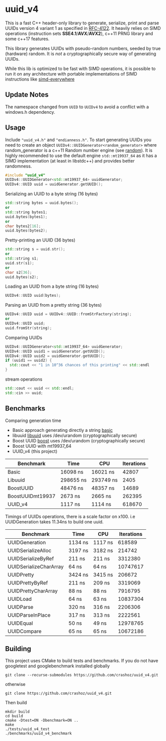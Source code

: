 # uuid_v4

This is a fast C++ header-only library to generate, serialize, print and parse UUIDs version 4 variant 1 as specified in [RFC-4122].
It heavily relies on SIMD operations (instruction sets **SSE4.1**/**AVX**/**AVX2**), c\++11 <random> PRNG library and some c\++17 features.

This library generates UUIDs with pseudo-random numbers, seeded by true (hardware) random. It is *not* a cryptographically secure way of generating UUIDs.

While this lib is optimized to be fast with SIMD operations, it is possible to run it on any architecture with portable implementations of SIMD instructions like [simd-everywhere](https://github.com/simd-everywhere/simde)

## Update Notes

The namespace changed from `UUID` to `UUIDv4` to avoid a conflict with a windows.h dependency.

## Usage

Include `"uuid_v4.h"` and `"endianness.h"`.
To start generating UUIDs you need to create an object `UUIDv4::UUIDGenerator<random_generator>` where random_generator is a c\++11 Random number engine (see [random]).
It is highly recommended to use the default engine `std::mt19937_64` as it has a SIMD implementation (at least in libstdc++) and provides better randomness.

```c++
#include "uuid_v4"
UUIDv4::UUIDGenerator<std::mt19937_64> uuidGenerator;
UUIDv4::UUID uuid = uuidGenerator.getUUID();
```

Serializing an UUID to a byte string (16 bytes)
```c++
std::string bytes = uuid.bytes();
or
std::string bytes1;
uuid.bytes(bytes1);
or
char bytes2[16];
uuid.bytes(bytes2);
```

Pretty-printing an UUID (36 bytes)
```c++
std::string s = uuid.str();
or
std::string s1;
uuid.str(s1);
or
char s2[36];
uuid.bytes(s2);
```

Loading an UUID from a byte string (16 bytes)
```c++
UUIDv4::UUID uuid(bytes);
```

Parsing an UUID from a pretty string (36 bytes)
```c++
UUIDv4::UUID uuid = UUIDv4::UUID::fromStrFactory(string);
or
UUIDv4::UUID uuid;
uuid.fromStr(string);
```

Comparing UUIDs
```c++
UUIDv4::UUIDGenerator<std::mt19937_64> uuidGenerator;
UUIDv4::UUID uuid1 = uuidGenerator.getUUID();
UUIDv4::UUID uuid2 = uuidGenerator.getUUID();
if (uuid1 == uuid2) {
  std::cout << "1 in 10^36 chances of this printing" << std::endl
}
```

stream operations
```c++
std::cout << uuid << std::endl;
std::cin >> uuid;
```
## Benchmarks

Comparing generation time
+ Basic approach generating directly a string [basic]
+ libuuid [libuuid] uses /dev/urandom (cryptographically secure)
+ Boost UUID [boost] uses /dev/urandom (cryptographically secure)
+ Boost UUID with mt19937_64
+ UUID_v4 (this project)

|Benchmark         |        Time   |        CPU |Iterations
|------------------|---------------|------------|-----------
|Basic             |    16098 ns   |   16021 ns |     42807
|Libuuid           |   298655 ns   |  293749 ns |      2405
|BoostUUID         |    48476 ns   |  48357 ns  |    14689
|BoostUUIDmt19937  |     2673 ns   |    2665 ns |    262395
|UUID_v4           |     1117 ns   |    1114 ns |    618670


Timings of UUIDs operations, there is a scale factor on x100.
i.e UUIDGeneration takes 11.34ns to build one uuid.

Benchmark              |         Time     |      CPU |Iterations
-----------------------|-----------------|-----------|-----------
UUIDGeneration         |      1134 ns    |   1117 ns |    618589
UUIDSerializeAlloc     |      3197 ns    |   3182 ns |    214742
UUIDSerializeByRef     |       211 ns    |    211 ns |   3312380
UUIDSerializeCharArray |        64 ns    |     64 ns |  10747617
UUIDPretty             |      3424 ns    |   3415 ns |    206672
UUIDPrettyByRef        |       211 ns    |    209 ns |   3319069
UUIDPrettyCharArray    |        88 ns    |     88 ns |   7916795
UUIDLoad               |        64 ns    |     63 ns |  10837304
UUIDParse              |       320 ns    |    316 ns |   2206306
UUIDParseInPlace       |       317 ns    |    313 ns |   2222561
UUIDEqual              |        50 ns    |     49 ns |  12978765
UUIDCompare            |        65 ns    |     65 ns |  10672186


## Building

This project uses CMake to build tests and benchmarks.
If you do not have googletest and googlebenchmark installed globally
```
git clone --recurse-submodules https://github.com/crashoz/uuid_v4.git
```
otherwise
```
git clone https://github.com/crashoz/uuid_v4.git
```

Then build
```
mkdir build
cd build
cmake -Dtest=ON -Dbenchmark=ON ..
make
./tests/uuid_v4_test
./benchmarks/uuid_v4_benchmark
```

[RFC-4122]: https://tools.ietf.org/html/rfc4122
[random]: https://en.cppreference.com/w/cpp/header/random
[basic]: https://gist.github.com/fernandomv3/46a6d7656f50ee8d39dc
[libuuid]: https://linux.die.net/man/3/libuuid
[boost]: https://www.boost.org/doc/libs/1_68_0/libs/uuid/doc/index.html
